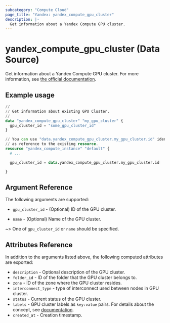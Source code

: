 ```yaml
---
subcategory: "Compute Cloud"
page_title: "Yandex: yandex_compute_gpu_cluster"
description: |-
  Get information about a Yandex Compute GPU cluster.
---
```


# yandex_compute_gpu_cluster (Data Source)

Get information about a Yandex Compute GPU cluster. For more information, see [the official documentation](https://yandex.cloud/docs/compute/concepts/gpu-cluster).

## Example usage

```terraform
//
// Get information about existing GPU Cluster.
//
data "yandex_compute_gpu_cluster" "my_gpu_cluster" {
  gpu_cluster_id = "some_gpu_cluster_id"
}

// You can use "data.yandex_compute_gpu_cluster.my_gpu_cluster.id" identifier 
// as reference to the existing resource.
resource "yandex_compute_instance" "default" {
  # ...

  gpu_cluster_id = data.yandex_compute_gpu_cluster.my_gpu_cluster.id

}
```

## Argument Reference

The following arguments are supported:

* `gpu_cluster_id` - (Optional) ID of the GPU cluster.

* `name` - (Optional) Name of the GPU cluster.

~> One of `gpu_cluster_id` or `name` should be specified.

## Attributes Reference

In addition to the arguments listed above, the following computed attributes are exported:

* `description` - Optional description of the GPU cluster.
* `folder_id` - ID of the folder that the GPU cluster belongs to.
* `zone` - ID of the zone where the GPU cluster resides.
* `interconnect_type` - type of interconnect used between nodes in GPU cluster.
* `status` - Current status of the GPU cluster.
* `labels` - GPU cluster labels as `key:value` pairs. For details about the concept, see [documentation](https://yandex.cloud/docs/overview/concepts/services#labels).
* `created_at` - Creation timestamp.
